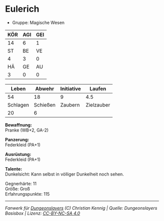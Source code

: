 # Eulerich  
- Gruppe: Magische Wesen  

| KÖR | AGI | GEI |  
| --- | --- | --- |  
| 14  | 6   | 1   |
| ST  | BE  | VE  |  
| 4   | 3   | 0   |
| HÄ  | GE  | AU  |  
| 3   | 0   | 0   |


| Leben    | Abwehr   | Initiative | Laufen     |
| -------- | -------- | ---------- | ---------- |
| 54       | 18       | 9          | 4.5        |
| Schlagen | Schießen | Zaubern    | Zielzauber |
| 20       | 6        |            |            |

**Bewaffnung:**  
Pranke (WB+2, GA-2)

**Panzerung:**  
Federkleid (PA+1)

**Ausrüstung:**  
Federkleid (PA+1)

**Talente:**  
Dunkelsicht: Kann selbst in völliger Dunkelheit noch sehen. 


Gegnerhärte: 11  
Größe: Groß  
Erfahrungspunkte: 115  



___
*Fanwerk für [Dungeonslayers](https://www.dungeonslayers.net/) (C) Christian Kennig | Quelle: Dungeonslayers Basisbox | Lizenz: [CC-BY-NC-SA 4.0](https://creativecommons.org/licenses/by-nc-sa/4.0/deed.de)*